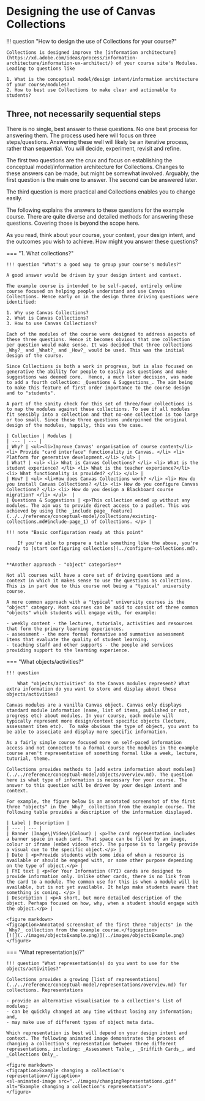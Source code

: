 # Designing the use of Canvas Collections

!!! question "How to design the use of Collections for your course?"

	Collections is designed improve the [information architecture](https://xd.adobe.com/ideas/process/information-architecture/information-ux-architect/) of your course site's Modules. Leading to questions like

	1. What is the conceptual model/design intent/information architecture of your course/modules? 
	2. How to best use Collections to make clear and actionable to students?

## Three, not necessarily sequential steps

There is no single, best answer to these questions. No one best process for answering them. The process used here will focus on three steps/questions. Answering these well will likely be an iterative process, rather than sequential. You will decide, experiment, revisit and refine.

The first two questions are the crux and focus on establishing the conceptual model/information architecture for Collections. Changes to these answers can be made, but might be somewhat involved.  Arguably, the first question is the main one to answer. The second can be answered later.

The third question is more practical and Collections enables you to change easily.

The following explains the answers to these questions for the example course. There are quite diverse and detailed methods for answering these questions. Covering those is beyond the scope here.

As you read, think about your course, your context, your design intent, and the outcomes you wish to achieve. How might you answer these questions?

=== "1. What collections?"

	!!! question "What's a good way to group your course's modules?"

	A good answer would be driven by your design intent and context.

	The example course is intended to be self-paced, entirely online course focused on helping people understand and use Canvas Collections. Hence early on in the design three driving questions were identified:

	1. Why use Canvas Collections?
	2. What is Canvas Collections?
	3. How to use Canvas Collections?

	Each of the modules of the course were designed to address aspects of these three questions. Hence it becomes obvious that one collection per question would make sense. It was decided that three collections _Why?_ and _What?_ and _How?_ would be used. This was the initial design of the course.

	Since Collections is both a work in progress, but is also focused on generative the ability for people to easily ask questions and make suggestions was deemed core.  Hence, a much later decision, was made to add a fourth collection: _Questions & Suggestions_. The aim being to make this feature of first order importance to the course design and to "students".

	A part of the sanity check for this set of three/four collections is to map the modules against these collections. To see if all modules fit sensibly into a collection and that no-one collection is too large or too small. Since these three questions underpinned the original design of the modules, happily, this was the case.
	 
	| Collection | Modules |
	| --- | --- |
	| Why? | <ul><li>Improve Canvas' organisation of course content</li> <li> Provide "card interface" functionality in Canvas. </li> <li> Platform for generative development.</li> </ul> |
	| What? | <ul> <li> What is Canvas Collections? </li> <li> What is the student experience? </li> <li> What is the teacher experience?</li> <li> What functionality is provided? </li> </ul> |
	| How? | <ul> <li>How does Canvas Collections work? </li> <li> How do you install Canvas Collections? </li> <li> How do you configure Canvas Collections? </li> <li> How do you design a Blackboard course migration? </li> </ul>  |
	| Questions & Suggestions | <p>This collection ended up without any modules. The aim was to provide direct access to a padlet. This was achieved by using [the _include page_ feature](../../reference/conceptual-model/collections/existing-collections.md#include-page_1) of Collections. </p> |

	!!! note "Basic configuration ready at this point"

		If you're able to prepare a table something like the above, you're ready to [start configuring collections](../configure-collections.md).


	**Another approach - "object" categories**

	Not all courses will have a core set of driving questions and a context in which it makes sense to use the questions as collections. This is in part due to this course not being a "typical" university course.

	A more common approach with a "typical" university courses is the "object" category. Most courses can be said to consist of three common "objects" which students will engage with, for example: 
	
	- weekly content - the lectures, tutorials, activities and resources that form the primary learning experiences.
	- assessment - the more formal formative and summative assessment items that evaluate the quality of student learning.
	- teaching staff and other supports - the people and services providing support to the learning experience.

=== "What objects/activities?"

	!!! question 

		What "objects/activities" do the Canvas modules represent? What extra information do you want to store and display about these objects/activities?

	Canvas modules are a vanilla Canvas object. Canvas only displays standard module information (name, list of items, published or not, progress etc) about modules. In your course, each module will typically represent more design/context specific objects (lecture, assessment item etc).  To make obvious the type of object, you want to be able to associate and display more specific information.

	As a fairly simple course focused more on self-paced information access and not connected to a formal course the modules in the example course aren't representative of something formal like a week, lecture, tutorial, theme.

	Collections provides methods to [add extra information about modules](../../reference/conceptual-model/objects/overview.md). The question here is what type of information is necessary for your course. The answer to this question will be driven by your design intent and context.

	For example, the figure below is an annotated screenshot of the first three "objects" in the _Why?_ collection from the example course. The following table provides a description of the information displayed.

	| Label | Description |
	| --- | --- |
	| Banner (Image\|Video\|Colour) | <p>The card representation includes a banner space in each card. That space can be filled by an image, colour or iframe (embed videos etc). The purpose is to largely provide a visual cue to the specific object.</p> |
	| Date | <p>Provide students with some idea of when a resource is available or should be engaged with, or some other purpose depending on the type of object.</p> |
	| FYI text | <p>For Your Information (FYI) cards are designed to provide information only. Unlike other cards, there is no link from the card to a module. The common use for this is when a module will be available, but is not yet available. It helps make students aware that something is coming. </p> |
	| Description | <p>A short, but more detailed description of the object. Perhaps focused on how, why, when a student should engage with the object.</p> |

	<figure markdown>
	<figcaption>Annotated screenshot of the first three "objects" in the _Why?_ collection from the example course.</figcaption>
	[![](../images/objectsExample.png)](../images/objectsExample.png)
	</figure>

=== "What representation(s)?"

	!!! question "What representation(s) do you want to use for the objects/activities?"

	Collections provides a growing [list of representations](../../reference/conceptual-model/representations/overview.md) for collections. Representations 
	
	- provide an alternative visualisation to a collection's list of modules;
	- can be quickly changed at any time without losing any information; and,
	- may make use of different types of object meta data.

	Which representation is best will depend on your design intent and context. The following animated image demonstrates the process of changing a collection's representation between three different representations, including: _Assessment Table_, _Griffith Cards_, and _Collections Only_.

	<figure markdown>
	<figcaption>Example changing a collection's representation</figcaption>
	<sl-animated-image src="../images/changingRepresentations.gif" alt="Example changing a collection's representation">
	</figure>



<link rel="stylesheet" href="https://cdn.jsdelivr.net/npm/@shoelace-style/shoelace@2.0.0/dist/themes/light.css" />
<script type="module" src="https://cdn.jsdelivr.net/npm/@shoelace-style/shoelace@2.0.0/dist/shoelace.js"></script>
